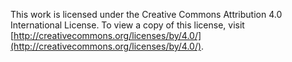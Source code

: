This work is licensed under the Creative Commons Attribution 4.0 International
License. To view a copy of this license, visit
[http://creativecommons.org/licenses/by/4.0/](http://creativecommons.org/licenses/by/4.0/).
